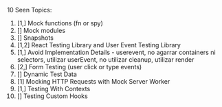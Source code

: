 10 Seen Topics:

01. [1,] Mock functions (fn or spy)
02. [] Mock modules
03. [] Snapshots
04. [1,2] React Testing Library and User Event Testing Library
05. [1,] Avoid Implementation Details - userevent, no agarrar containers ni selectors, utilizar userEvent, no utilizar cleanup, utilizar render
06. [2,] Form Testing (user click or type events)
07. [] Dynamic Test Data
08. [1] Mocking HTTP Requests with Mock Server Worker
09. [1,] Testing With Contexts
10. [] Testing Custom Hooks